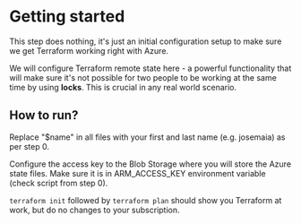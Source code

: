 # Getting started

This step does nothing, it's just an initial configuration setup to make sure we get Terraform working right with Azure.

We will configure Terraform remote state here - a powerful functionality that will make sure it's not possible for two people to be working at the same time by using **locks**. This is crucial in any real world scenario.

## How to run?

Replace "$name" in all files with your first and last name (e.g. josemaia) as per step 0.

Configure the access key to the Blob Storage where you will store the Azure state files. Make sure it is in ARM_ACCESS_KEY environment variable (check script from step 0).

`terraform init` followed by `terraform plan` should show you Terraform at work, but do no changes to your subscription.
